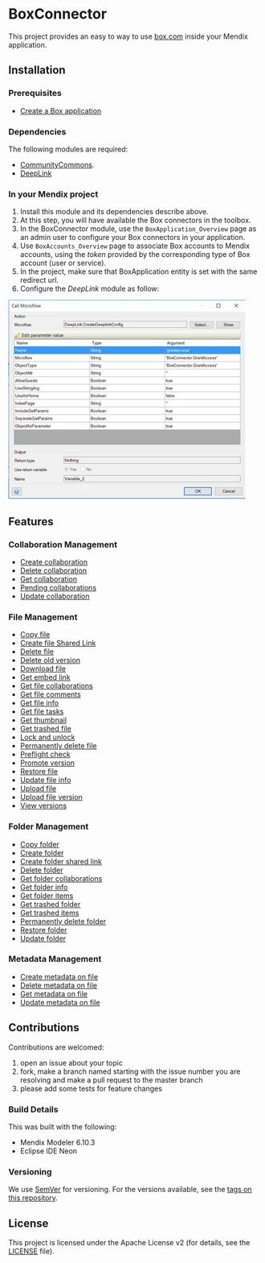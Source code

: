 # BoxConnector

This project provides an easy to way to use [box.com](https://www.box.com) inside your
Mendix application.

## Installation

### Prerequisites

* [Create a Box application](documentation/prerequisite-box-setup.md)

### Dependencies

The following modules are required:
* [CommunityCommons](https://appstore.home.mendix.com/link/app/170/Mendix/Community-Commons-Function-Library).
* [DeepLink](https://appstore.home.mendix.com/link/app/43/Mendix/Deep-link-module)

### In your Mendix project

1. Install this module and its dependencies describe above.
1. At this step, you will have available the Box connectors in the toolbox.
1. In the BoxConnector module, use the ```BoxApplication_Overview``` page as an admin user to configure your Box connectors in your application.
1. Use ```BoxAccounts_Overview``` page to associate Box accounts to Mendix
  accounts, using the  *token* provided by the corresponding type of
    Box account (user or service).
1. In the project, make sure that BoxApplication entity is set with the same      redirect url.
1. Configure the *DeepLink* module as follow:

![](documentation/resources/step08_mendix_deeplink_config.jpg)



## Features

### Collaboration Management
* [Create collaboration](documentation/feature_documentation/File/CreateCollaboration.md)
* [Delete collaboration](documentation/feature_documentation/File/DeleteCollaboration.md)  
* [Get collaboration](documentation/feature_documentation/File/GetCollaboration.md)  
* [Pending collaborations](documentation/feature_documentation/File/PendingCollaborations.md)  
* [Update collaboration](documentation/feature_documentation/File/UpdateCollaboration.md)  

### File Management
* [Copy file](documentation/feature_documentation/File/CopyFile.md)  
* [Create file Shared Link](documentation/feature_documentation/File/CreateFileSharedLink.md)
* [Delete file](documentation/feature_documentation/File/DeleteFile.md)
* [Delete old version](documentation/feature_documentation/File/DeleteOldVersion.md)
* [Download file](documentation/feature_documentation/File/DownloadFile.md)
* [Get embed link](documentation/feature_documentation/File/GetEmbedLink.md)
* [Get file collaborations](documentation/feature_documentation/File/GetFileCollaborations.md)
* [Get file comments](documentation/feature_documentation/File/GetFileComments.md)
* [Get file info](documentation/feature_documentation/File/GetFileInfo.md)
* [Get file tasks](documentation/feature_documentation/File/GetFileTasks.md)
* [Get thumbnail](documentation/feature_documentation/File/GetThumbnail.md)
* [Get trashed file](documentation/feature_documentation/File/GetTrashedFile.md)
* [Lock and unlock](documentation/feature_documentation/File/LockAndUnlock.md)
* [Permanently delete file](documentation/feature_documentation/File/PermanentlyDeleteFile.md)
* [Preflight check](documentation/feature_documentation/File/PreflightCheck.md)
* [Promote version](documentation/feature_documentation/File/PromoteVersion.md)
* [Restore file](documentation/feature_documentation/File/RestoreFile.md)
* [Update file info](documentation/feature_documentation/File/UpdateFileInfo.md)
* [Upload file](documentation/feature_documentation/File/UploadFile.md)
* [Upload file version](documentation/feature_documentation/File/documentation/feature_documentation/File/UploadFileVersion.md)
* [View versions](documentation/feature_documentation/File/ViewVersions.md)

### Folder Management
* [Copy folder](documentation/feature_documentation/Folder/CopyFolder.md)
* [Create folder](documentation/feature_documentation/Folder/CreateFolder.md)
* [Create folder shared link](documentation/feature_documentation/Folder/CreateFolderSharedLink.md)
* [Delete folder](documentation/feature_documentation/Folder/DeleteFolder.md)
* [Get folder collaborations](documentation/feature_documentation/Folder/GetFolderCollaborations.md)
* [Get folder info](documentation/feature_documentation/Folder/GetFolderInfo.md)
* [Get folder items](documentation/feature_documentation/Folder/GetFolderItems.md)
* [Get trashed folder](documentation/feature_documentation/Folder/GetTrashedFolder.md)
* [Get trashed items](documentation/feature_documentation/Folder/GetTrashedItems.md)
* [Permanently delete folder](documentation/feature_documentation/Folder/PermanentlyDeleteFolder.md)
* [Restore folder](documentation/feature_documentation/Folder/RestoreFolder.md)
* [Update folder](documentation/feature_documentation/Folder/UpdateFolder.md)

### Metadata Management
* [Create metadata on file](documentation/feature_documentation/Metadata/CreateMetadataOnFile.md)
* [Delete metadata on file](documentation/feature_documentation/Metadata/DeleteMetadataOnFile.md)
* [Get metadata on file](documentation/feature_documentation/Metadata/GetMetadataOnFile.md)
* [Update metadata on file](documentation/feature_documentation/Metadata/UpdateeMetadataOnFile.md)

## Contributions
Contributions are welcomed:

1. open an issue about your topic
1. fork, make a branch named starting with the issue number you are resolving and make a pull request to the master branch
1. please add some tests for feature changes

### Build Details

This was built with the following:

* Mendix Modeler 6.10.3
* Eclipse IDE Neon

### Versioning

We use [SemVer](http://semver.org/) for versioning. For the versions available, see the [tags on this repository](https://github.com/mendix/IBM-Watson-Connector-Kit/tags).

## License ##

This project is licensed under the Apache License v2 (for details, see the [LICENSE](LICENSE-2.0.txt) file).
